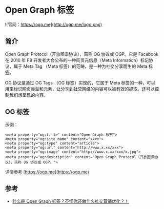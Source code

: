 # Open Graph 标签

![&#x5B98;&#x7F51;&#xFF1A;https://ogp.me](http://ogp.me/logo.png)

## 简介

Open Graph Protocol（开放图谱协议），简称 OG 协议或 OGP。它是 Facebook 在 2010 年 F8 开发者大会公布的一种网页元信息（Meta Information）标记协议，属于 Meta Tag （Meta 标签）的范畴，是一种为社交分享而生的 Meta 标签。

OG 协议是通过 OG Tags （OG 标签）实现的，它属于 Meta 标签的一种，可以用来标识网页类型和元素，让分享到社交网络的内容可以被有效的抓取，还可以控制我们想呈现的内容。

## OG 标签

示例：

```markup
<meta property="og:title" content="Open Graph 标签">
<meta property="og:site_name" content="xxxx">
<meta property="og:type" content="article">
<meta property="og:url" content="http://www.x.xx/xxx">
<meta property="og:image" content="http://www.x.xx/xxx/x.jpg">
<meta property="og:description" content="Open Graph Protocol（开放图谱协议），简称 OG 协议或 OGP。">
```

详情参考 [https://ogp.me](https://ogp.me)

## 参考

* [什么是 Open Graph 标签？不懂你还做什么社交营销优化？！](http://www.watelab.com/what-is-open-graph-tags)

